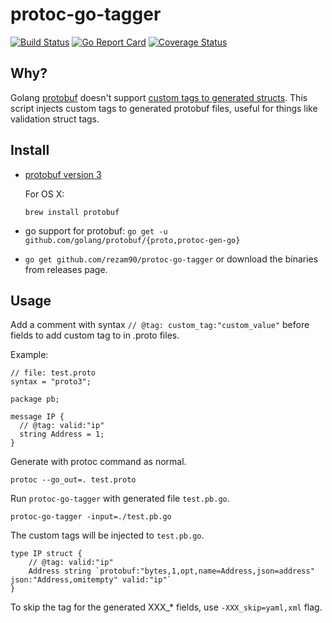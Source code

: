 # protoc-go-tagger

[![Build Status](https://travis-ci.org/rezam90/protoc-go-tagger.svg?branch=master)](https://travis-ci.org/rezam90/protoc-go-tagger)
[![Go Report Card](https://goreportcard.com/badge/github.com/rezam90/protoc-go-tagger)](https://goreportcard.com/report/github.com/rezam90/protoc-go-tagger)
[![Coverage Status](https://coveralls.io/repos/github/rezam90/protoc-go-tagger/badge.svg)](https://coveralls.io/github/rezam90/protoc-go-tagger)

## Why?

Golang [protobuf](https://github.com/golang/protobuf) doesn't support
[custom tags to generated structs](https://github.com/golang/protobuf/issues/52). This
script injects custom tags to generated protobuf files, useful for
things like validation struct tags.

## Install

* [protobuf version 3](https://github.com/google/protobuf)

  For OS X:
  
  ```
  brew install protobuf
  ```
* go support for protobuf: `go get -u github.com/golang/protobuf/{proto,protoc-gen-go}`

*  `go get github.com/rezam90/protoc-go-tagger` or download the
  binaries from releases page.

## Usage

Add a comment with syntax `// @tag: custom_tag:"custom_value"`
before fields to add custom tag to in .proto files.

Example:

```
// file: test.proto
syntax = "proto3";

package pb;

message IP {
  // @tag: valid:"ip"
  string Address = 1;
}
```

Generate with protoc command as normal.

```
protoc --go_out=. test.proto
```

Run `protoc-go-tagger` with generated file `test.pb.go`.

```
protoc-go-tagger -input=./test.pb.go
```

The custom tags will be injected to `test.pb.go`.

```
type IP struct {
	// @tag: valid:"ip"
	Address string `protobuf:"bytes,1,opt,name=Address,json=address" json:"Address,omitempty" valid:"ip"`
}
```

To skip the tag for the generated XXX_* fields, use
`-XXX_skip=yaml,xml` flag.

